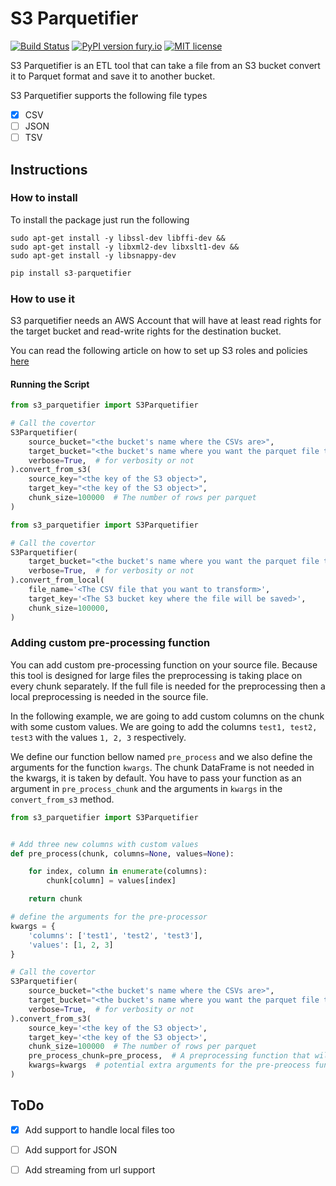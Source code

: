 # S3 Parquetifier
[![Build Status](https://semaphoreci.com/api/v1/projects/e5f4d811-2000-4e01-a0e5-eb695ebc92d6/2651638/shields_badge.svg)](https://semaphoreci.com/thelastdev/s3-parquetifier)
[![PyPI version fury.io](https://badge.fury.io/py/s3-parquetifier.svg)](https://pypi.org/project/s3-parquetifier/)
[![MIT license](https://img.shields.io/badge/License-MIT-blue.svg)](https://lbesson.mit-license.org/)

S3 Parquetifier is an ETL tool that can take a file from an S3 bucket convert it to Parquet format and
save it to another bucket.

S3 Parquetifier supports the following file types
- [x] CSV
- [ ] JSON
- [ ] TSV

## Instructions

### How to install

To install the package just run the following

```
sudo apt-get install -y libssl-dev libffi-dev &&
sudo apt-get install -y libxml2-dev libxslt1-dev &&
sudo apt-get install -y libsnappy-dev
```

```python
pip install s3-parquetifier
```

### How to use it

S3 parquetifier needs an AWS Account that will have at least read rights for the target bucket
and read-write rights for the destination bucket. 

You can read the following article on how to set up S3 roles and policies [here](https://docs.aws.amazon.com/IAM/latest/UserGuide/reference_policies_examples_s3_rw-bucket.html)

#### Running the Script

```python
from s3_parquetifier import S3Parquetifier

# Call the covertor
S3Parquetifier(
    source_bucket="<the bucket's name where the CSVs are>",
    target_bucket="<the bucket's name where you want the parquet file to be saved>",
    verbose=True,  # for verbosity or not
).convert_from_s3(
    source_key="<the key of the S3 object>",
    target_key="<the key of the S3 object>",
    chunk_size=100000  # The number of rows per parquet
)
```

```python
from s3_parquetifier import S3Parquetifier

# Call the covertor
S3Parquetifier(
    target_bucket="<the bucket's name where you want the parquet file to be saved>",
    verbose=True,  # for verbosity or not
).convert_from_local(
    file_name='<The CSV file that you want to transform>',
    target_key='<The S3 bucket key where the file will be saved>',
    chunk_size=100000,
)
```

### Adding custom pre-processing function

You can add custom pre-processing function on your source file. Because this tool is designed for large files the preprocessing
is taking place on every chunk separately. If the full file is needed for the preprocessing then a local preprocessing is needed in the source file.

In the following example, we are going to add custom columns on the chunk with some custom values.
We are going to add the columns `test1, test2, test3` with the values `1, 2, 3` respectively.

We define our function bellow named `pre_process` and we also define the arguments for the function `kwargs`.
The chunk DataFrame is not needed in the kwargs, it is taken by default. You have to pass your function as an argument in
`pre_process_chunk` and the arguments in `kwargs` in the `convert_from_s3` method.

```python
from s3_parquetifier import S3Parquetifier


# Add three new columns with custom values
def pre_process(chunk, columns=None, values=None):

    for index, column in enumerate(columns):
        chunk[column] = values[index]

    return chunk

# define the arguments for the pre-processor
kwargs = {
    'columns': ['test1', 'test2', 'test3'],
    'values': [1, 2, 3]
}

# Call the covertor
S3Parquetifier(
    source_bucket="<the bucket's name where the CSVs are>",
    target_bucket="<the bucket's name where you want the parquet file to be saved>",
    verbose=True,  # for verbosity or not
).convert_from_s3(
    source_key='<the key of the S3 object>',
    target_key='<the key of the S3 object>',
    chunk_size=100000  # The number of rows per parquet
    pre_process_chunk=pre_process,  # A preprocessing function that will pre-process the each chunk
    kwargs=kwargs  # potential extra arguments for the pre-preocess function
)
```

## ToDo

- [x] Add support to handle local files too
- [ ] Add support for JSON
- [ ] Add streaming from url support


